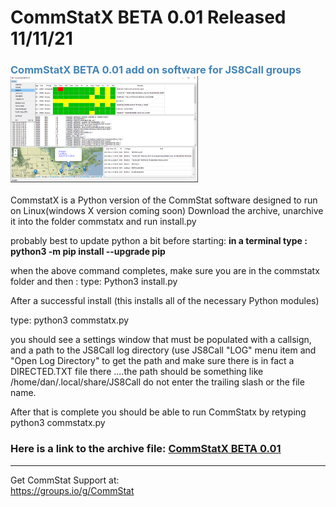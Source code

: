 # CommStatX BETA 0.01 Released 11/11/21
<h3 style="color: #4485b8;">CommStatX BETA 0.01 add on software for JS8Call groups&nbsp;&nbsp;<img src="https://github.com/W5DMH/CommStatX/blob/main/CommStatXBeta.png?raw=true" alt="CommStatX 0.01" width="300" height="170" /></h3>

CommstatX is a Python version of the CommStat software designed to run on Linux(windows X version coming soon) 
Download the archive, unarchive it into the folder commstatx and run install.py 

probably best to update python a bit before starting: 
<b>in a terminal type : python3 -m pip install --upgrade pip </b>

when the above command completes, make sure you are in the commstatx folder and then : 
type: Python3 install.py 

After a successful install (this installs all of the necessary Python modules) 

type: python3 commstatx.py    

you should see a settings window that must be populated with a callsign, and a path to the 
JS8Call log directory (use JS8Call "LOG" menu item and "Open Log Directory" to get the path and
make sure there is in fact a DIRECTED.TXT file there ....the path should be something 
like /home/dan/.local/share/JS8Call    do not enter the trailing slash or the file name. 

After that is complete you should be able to run CommStatx by retyping python3 commstatx.py

 
<h3>Here is a link to the archive file:&nbsp;<a href="https://github.com/W5DMH/CommStatX/raw/main/commstatx.tar.gz" target="_blank" rel="noopener">CommStatX BETA 0.01</a></h3>
<hr />

Get CommStat Support at: <br>
https://groups.io/g/CommStat
